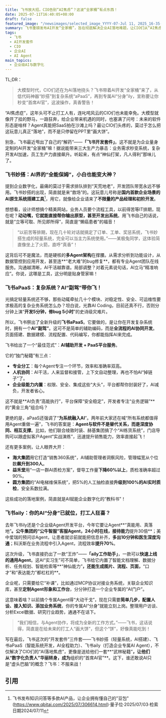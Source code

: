 ```yaml
---
title: 飞书放大招，CIO告别“AI焦虑”？这波“全家桶”有点东西！
date: 2025-07-11T16:40:05+08:00
draft: false
featured_image: "/newsimages/selected_image_YYYY-07-Jul 11, 2025_16-35-53-761.jpg"
summary: 飞书重磅发布AI开发“全家桶”，旨在彻底解决企业AI落地难题，让CIO们从“AI焦虑”中解脱出来。这套组合拳包括低代码神器飞书妙搭、复杂系统AI协同开发平台飞书aPaaS，以及企业专属AI Agent平台飞书aily，全方位赋能企业数字化转型，开启AI工作新模式。
tags: 
  - 飞书
  - AI开发套件
  - CIO
  - 企业AI
  - AI Agent
main_topics: 
  - 企业级AI与数字化
---
```


TL;DR：
> 大模型时代，CIO们还在为AI落地挠头？飞书带着AI开发“全家桶”来了，从低代码神器“妙搭”到复杂系统“aPaaS”，再到专属AI“分身”ily，宣称要让你秒变“首席AI官”，这波操作，真香警告！

“AI焦虑症”，这年头可不止打工人有，连叱咤风云的CIO们也未能幸免。大模型就像开了挂的野马，一路狂奔，给企业带来机遇的同时，也塞满了问号：未来的软件形态是啥样？Agent真能把SaaS拍在沙滩上吗？最让CIO们头疼的，莫过于怎么把这玩意儿真正“落地”，而不是只停留在PPT里“画大饼”。

别急，飞书最近甩出了自己的“解药”——**「飞书开发套件」**。这不就是为企业量身定制的AI开发“全家桶”嘛！据说能带来三大生产力暴击：业务需求秒变系统，复杂开发AI加速，员工生产力直接飙升。听起来，有点“神仙打架，凡人得利”那味儿了。

### 飞书妙搭：AI界的“全能保姆”，小白也能变大神？

提到企业数字化，最痛的莫过于需求排队排到“天荒地老”，开发团队带宽永远不够用。飞书妙搭的出现，简直就是来“救场”的。这玩意儿号称是**国内首款企业场景的AI原生系统搭建工具**[^1]，用它，就像给企业请来了**不限量的产品经理和初阶开发**。

想想看，设计师想搞个精美网站，业务人员要个流程工具，以前得苦等IT排期，现在呢？**动动嘴，它就能直接帮你输出原型，甚至开发出系统**。用飞书自己的话说，就是“立等可取、所见即所得”，简直是“懒癌患者”的福音！

> “以前苦等排期，现在几十轮对话就搞定了订单、工单、奖惩系统，飞书妙搭生成的轻量系统，完全可以当主力系统使用。”——某极兔同学，这体验简直像坐上了火箭，直呼“真香”！

这背后可不是魔法，而是硬核的**多Agent架构**在撑腰。从需求分析到功能设计，从数据管控到应用开发，甚至连**“老大难”的bug修复**，都有专业Agent团队在线服务。沟通越清晰，AI干活越靠谱。局部调整？对着元素说句话，AI立马“精准响应”。你说，这哪是工具，这分明是贴身管家嘛！

### 飞书aPaaS：复杂系统？AI“副驾”带你飞！

光搞定轻量系统还不够，那些动辄牵扯几十个模块、对稳定性、安全、可运维性要求极高的复杂业务系统怎么办？坦白说，光靠AI Coding，目前还真不行，否则分分钟上演“**开发5分钟，修bug 5小时**”的史诗级灾难片。

所以，飞书祭出了全新升级的**飞书aPaaS**。它要做的，是让你在开发复杂系统时，拥有一个**AI“副驾”**。这可不是简单的辅助编码，而是**全流程的AI协同开发**。页面搭建、数据建模、流程配置、代码编写，你都能指挥AI来完成。

飞书给出了一个“最佳范式”：**AI辅助开发 + PaaS平台服务**。

它的“独门秘籍”有三点：
*   **专业分工**：每个Agent专注一个环节，效率和准确率双高。
*   **人机协同**：AI干活，人来监督和接管，上下文自动整理，再也不怕AI“掉链子”了。
*   **企业级能力内置**：权限、安全、集成这些“大头”，平台都帮你封装好了，AI减负，开发者省心。

这不就是**AI负责“高能执行”，平台保障“安全稳定”，开发者专注“业务逻辑”**的“黄金三角”组合吗？

更绝的是，aPaaS还强调了“**为系统融入AI**”。两年前大家还在喊“所有系统都值得用Agent重做一遍”，飞书的答案是：**Agent与软件不是替代关系，而是深度协同、相互支撑**。比如，他们联合绫致时装、赫基集团搞了个“AI练货系统”，门店导购可以跟虚拟客户Agent“实战演练”，迅速提升销售能力，效率直接起飞！

还有更多案例，让人眼界大开：
*   **海大集团**用它打造“销售360系统”，AI辅助管理者洞察风险，管理幅宽从个位数**飙升到300人**。
*   **益禾堂**用“一店一群AI质检方案”，督导工作量**下降60%以上**，质检准确率超过90%。
*   **圆方集团**的“AI电梯维保系统”，把5%的人工抽检直接**升级到100%的AI实时质检**，安全系数拉满。

这些成功的落地案例，简直就是AI赋能企业数字化的“教科书”！

### 飞书aily：你的AI“分身”已就位，打工人狂喜？

去年飞书ily还是个企业级Agent开发平台，今年它要让Agent**“真能用、真落地”**。公牛集团的“公牛智服”客服Agent，24小时在线，接待能力**提升30倍**；美中爱瑞的预问诊Agent，让患者就诊前就能把信息补齐，**多出10分钟和医生深度沟通**；科沃斯在业务流程中引入Agent，流程效率**提升70%**。

这次升级，飞书直接扔出了一款“王炸”——**「aily工作助手」**，一款可以**快速上线的通用Agent**。这AI“实习生”可不简单，飞书给它内置了智能文档理解、数据分析、任务规划、智能检索等**“神仙能力”**，还能生成图片、流程、页面，**“口才”和“表达能力”都杠杠的**。

企业呢，只需要给它“补课”，比如通过MCP协议对接业务系统，关联企业知识库，甚至**定制Agent形象和工作台**，分分钟打造一个企业专属的“AI门户”。

这意味着啥？以前搞个专属Agent得“大动干戈”，现在只需要**简单几步，配置人设、接入知识、添加业务系统**，你的专属AI“分身”就能立刻上岗。整理用户访谈、分析Excel数据、研究行业趋势，通通不在话下。

> “我们相信，与Agent协作，将成为全新的工作方式。”——飞书，这话说得，简直是在给未来的打工人“画大饼”，但这个“饼”，好像真能吃到！

写在最后，飞书这次的“开发套件”三件套——飞书妙搭（轻量系统，AI搭建）、飞书aPaaS（智能系统开发，AI全程助力）、飞书aily（打造企业专属AI Agent），不仅解决了CIO们的“AI落地焦虑”，更像是送给他们一套**“武林秘籍”**，让他们从“数字化负责人”华丽转身，成为**组织的“首席AI官”**。这下，谁还敢说AI只是“虚头巴脑”的概念？飞书：不服来战！

## 引用

[^1]: 飞书发布知识问答等多款AI产品，让企业拥有懂自己的"豆包" (https://www.qbitai.com/2025/07/306614.html)·量子位·2025/07/03·检索日期2024/07/11
[^2]: 飞书开发套件：CIO 落地AI 的最佳伙伴 (https://www.pingwest.com/w/306144)·品玩·2025/07/03·检索日期2024/07/11
[^3]: 飞书发布多款AI产品，让企业能自行开发Agent|现场+料 (https://www.nfnews.com/content/0oxwW1qR6L.html)·南方+·2025/07/03·检索日期2024/07/11
[^4]: 真·能干活的Agent来了，飞书海量上新多款AI产品| 最前线 (https://m.36kr.com/p/3371623528452615)·36氪·2025/07/03·检索日期2024/07/11
[^5]: 让AI在企业真能用、真落地飞书发布业界首个AI应用成熟度模型 (https://www.doit.com.cn/p/538281.html)·DoIT·2025/07/09·检索日期2024/07/11
